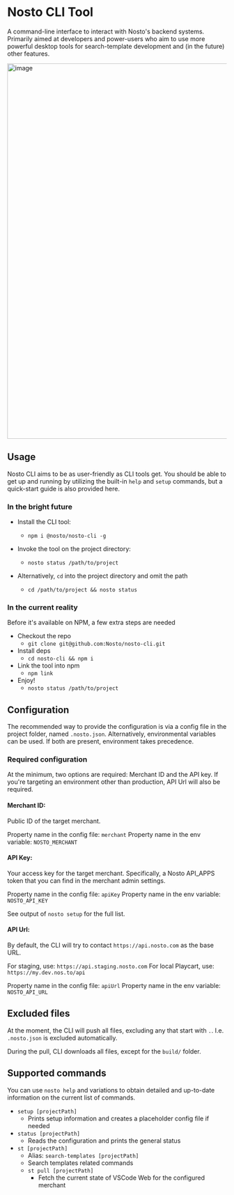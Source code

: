 # Nosto CLI Tool

A command-line interface to interact with Nosto's backend systems. Primarily aimed at developers and power-users who aim to use more powerful desktop tools for search-template development and (in the future) other features.

<img width="862" alt="image" src="https://github.com/user-attachments/assets/d26869d2-cd03-4d04-a175-d544c45b99b1" />

## Usage

Nosto CLI aims to be as user-friendly as CLI tools get. You should be able to get up and running by utilizing the built-in `help` and `setup` commands, but a quick-start guide is also provided here.

### In the bright future

- Install the CLI tool:
  - `npm i @nosto/nosto-cli -g`

- Invoke the tool on the project directory:
  - `nosto status /path/to/project`

- Alternatively, `cd` into the project directory and omit the path
  - `cd /path/to/project && nosto status`

### In the current reality

Before it's available on NPM, a few extra steps are needed

- Checkout the repo
  - `git clone git@github.com:Nosto/nosto-cli.git`
- Install deps
  - `cd nosto-cli && npm i`
- Link the tool into npm
  - `npm link`
- Enjoy!
  - `nosto status /path/to/project`

## Configuration

The recommended way to provide the configuration is via a config file in the project folder, named `.nosto.json`. Alternatively, environmental variables can be used. If both are present, environment takes precedence.

### Required configuration

At the minimum, two options are required: Merchant ID and the API key. If you're targeting an environment other than production, API Url will also be required.

#### Merchant ID:

Public ID of the target merchant.

Property name in the config file: `merchant`
Property name in the env variable: `NOSTO_MERCHANT`

#### API Key:

Your access key for the target merchant. Specifically, a Nosto API_APPS token that you can find in the merchant admin settings.

Property name in the config file: `apiKey`
Property name in the env variable: `NOSTO_API_KEY`

See output of `nosto setup` for the full list.

#### API Url:

By default, the CLI will try to contact `https://api.nosto.com` as the base URL.

For staging, use: `https://api.staging.nosto.com`
For local Playcart, use: `https://my.dev.nos.to/api`

Property name in the config file: `apiUrl`
Property name in the env variable: `NOSTO_API_URL`

## Excluded files

At the moment, the CLI will push all files, excluding any that start with `.`. I.e. `.nosto.json` is excluded automatically.

During the pull, CLI downloads all files, except for the `build/` folder.

## Supported commands

You can use `nosto help` and variations to obtain detailed and up-to-date information on the current list of commands.

- `setup [projectPath]`
  - Prints setup information and creates a placeholder config file if needed
- `status [projectPath]`
  - Reads the configuration and prints the general status
- `st [projectPath]`
  - Alias: `search-templates [projectPath]`
  - Search templates related commands
  - `st pull [projectPath]`
    - Fetch the current state of VSCode Web for the configured merchant
